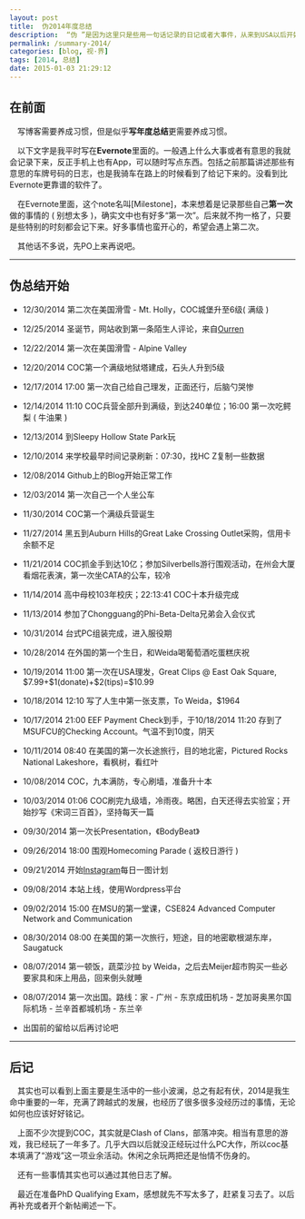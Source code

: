 ```yaml
---
layout: post
title:  伪2014年度总结
description:  “伪 ”是因为这里只是些用一句话记录的日记或者大事件，从来到USA以后开始，同时没有特别详细的感想。上半年在还本科时候的事情和毕业以后的旅游或许会在别的时候再补上。
permalink: /summary-2014/
categories: [blog, 视·界]
tags: [2014, 总结]
date: 2015-01-03 21:29:12
--- 
```


## 在前面

　写博客需要养成习惯，但是似乎**写年度总结**更需要养成习惯。

　以下文字是我平时写在**Evernote**里面的。一般遇上什么大事或者有意思的我就会记录下来，反正手机上也有App，可以随时写点东西。包括之前那篇讲述那些有意思的车牌号码的日志，也是我骑车在路上的时候看到了给记下来的。没看到比Evernote更靠谱的软件了。

　在Evernote里面，这个note名叫[Milestone]，本来想着是记录那些自己**第一次**做的事情的 ( 别想太多 )，确实文中也有好多“第一次”。后来就不拘一格了，只要是些特别的时刻都会记下来。好多事情也蛮开心的，希望会遇上第二次。

　其他话不多说，先PO上来再说吧。

-----

## 伪总结开始

- 12/30/2014 第二次在美国滑雪 - Mt. Holly，COC城堡升至6级( 满级 )

- 12/25/2014 圣诞节，网站收到第一条陌生人评论，来自[Ourren](http://www.ourren.com/)

- 12/22/2014 第一次在美国滑雪 - Alpine Valley

- 12/20/2014 COC第一个满级地狱塔建成，石头人升到5级

- 12/17/2014 17:00 第一次自己给自己理发，正面还行，后脑勺哭惨

- 12/14/2014 11:10 COC兵营全部升到满级，到达240单位；16:00 第一次吃鳄梨 ( 牛油果 )

- 12/13/2014 到Sleepy Hollow State Park玩

- 12/10/2014 来学校最早时间记录刷新：07:30，找HC Z复制一些数据

- 12/08/2014 Github上的Blog开始正常工作

- 12/03/2014 第一次自己一个人坐公车

- 11/30/2014 COC第一个满级兵营诞生

- 11/27/2014 黑五到Auburn Hills的Great Lake Crossing Outlet采购，信用卡余额不足

- 11/21/2014 COC抓金手到达10亿；参加Silverbells游行围观活动，在州会大厦看烟花表演，第一次坐CATA的公车，较冷

- 11/14/2014 高中母校103年校庆；22:13:41 COC十本升级完成

- 11/13/2014 参加了Chongguang的Phi-Beta-Delta兄弟会入会仪式

- 10/31/2014 台式PC组装完成，进入服役期

- 10/28/2014 在外国的第一个生日，和Weida喝葡萄酒吃蛋糕庆祝

- 10/19/2014 11:00 第一次在USA理发，Great Clips @ East Oak Square, \$7.99+\$1(donate)+\$2(tips)=\$10.99

- 10/18/2014 12:10 写了人生中第一张支票，To Weida，$1964

- 10/17/2014 21:00 EEF Payment Check到手，于10/18/2014 11:20 存到了MSUFCU的Checking Account。气温不到10度，阴天

- 10/11/2014 08:40 在美国的第一次长途旅行，目的地北密，Pictured Rocks National Lakeshore，看枫树，看红叶

- 10/08/2014 COC，九本满防，专心刷墙，准备升十本

- 10/03/2014 01:06 COC刷完九级墙，冷雨夜。略困，白天还得去实验室；开始抄写《宋词三百首》，坚持每天一篇

- 09/30/2014 第一次长Presentation，《BodyBeat》

- 09/26/2014 18:00 围观Homecoming Parade ( 返校日游行 )

- 09/21/2014 开始[Instagram](http://instagram.com/lantern_d/)每日一图计划

- 09/08/2014 本站上线，使用Wordpress平台

- 09/02/2014 15:00 在MSU的第一堂课，CSE824 Advanced Computer Network and Communication

- 08/30/2014 08:00 在美国的第一次旅行，短途，目的地密歇根湖东岸，Saugatuck

- 08/07/2014 第一顿饭，蔬菜沙拉 by Weida，之后去Meijer超市购买一些必要家具和床上用品，回来倒头就睡

- 08/07/2014 第一次出国。路线：家 - 广州 - 东京成田机场 - 芝加哥奥黑尔国际机场 - 兰辛首都城机场 - 东兰辛

- 出国前的留给以后再讨论吧

-----

## 后记

　其实也可以看到上面主要是生活中的一些小波澜，总之有起有伏，2014是我生命中重要的一年，充满了跨越式的发展，也经历了很多很多没经历过的事情，无论如何也应该好好铭记。

　上面不少次提到COC，其实就是Clash of Clans，部落冲突。相当有意思的游戏，我已经玩了一年多了。几乎大四以后就没正经玩过什么PC大作，所以coc基本填满了“游戏”这一项业余活动。休闲之余玩两把还是怡情不伤身的。

　还有一些事情其实也可以通过其他日志了解。

　最近在准备PhD Qualifying Exam，感想就先不写太多了，赶紧复习去了。以后再补充或者开个新帖阐述一下。